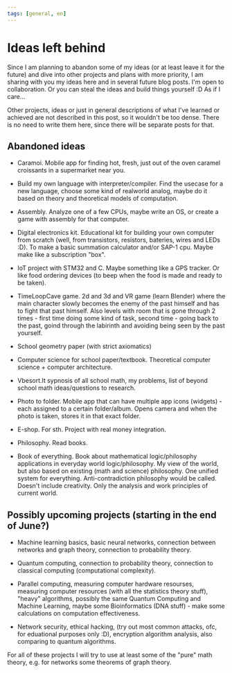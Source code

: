 ```yaml
---
tags: [general, en]
---
```


# Ideas left behind

Since I am planning to abandon some of my ideas (or at least leave it for the future) and dive into other projects and plans with more priority, <!-- truncate --> I am sharing with you my ideas here and in several future blog posts. I'm open to collaboration. Or you can steal the ideas and build things yourself :D As if I care...

Other projects, ideas or just in general descriptions of what I've learned or achieved are not described in this post, so it wouldn't be too dense. There is no need to write them here, since there will be separate posts for that.

## Abandoned ideas

- Caramoi. Mobile app for finding hot, fresh, just out of the oven caramel croissants in a supermarket near you.

- Build my own language with interpreter/compiler. Find the usecase for a new language, choose some kind of realworld analog, maybe do it based on theory and theoretical models of computation.

- Assembly. Analyze one of a few CPUs, maybe write an OS, or create a game with assembly for that computer.

- Digital electronics kit. Educational kit for building your own computer from scratch (well, from transistors, resistors, bateries, wires and LEDs :D). To make a basic summation calculator and/or SAP-1 cpu. Maybe make like a subscription "box".

- IoT project with STM32 and C. Maybe something like a GPS tracker. Or like food ordering devices (to beep when the food is made and ready to be taken).

- TimeLoopCave game. 2d and 3d and VR game (learn Blender) where the main character slowly becomes the enemy of the past himself and has to fight that past himself. Also levels with room that is gone through 2 times - first time doing some kind of task, second time - going back to the past, goind through the labirinth and avoiding being seen by the past yourself.

- School geometry paper (with strict axiomatics)

- Computer science for school paper/textbook. Theoretical computer science + computer architecture.

- Vbesort.lt sypnosis of all school math, my problems, list of beyond school math ideas/questions to research.

- Photo to folder. Mobile app that can have multiple app icons (widgets) - each assigned to a certain folder/album. Opens camera and when the photo is taken, stores it in that exact folder.

- E-shop. For sth. Project with real money integration.

- Philosophy. Read books.

- Book of everything. Book about mathematical logic/philosophy applications in everyday world logic/philosophy. My view of the world, but also based on existing (math and science) philosophy. One unified system for everything. Anti-contradiction philosophy would be called. Doesn't include creativity. Only the analysis and work principles of current world.

## Possibly upcoming projects (starting in the end of June?)

- Machine learning basics, basic neural networks, connection between networks and graph theory, connection to probability theory.

- Quantum computing, connection to probability theory, connection to classical computing (computational complexity).

- Parallel computing, measuring computer hardware resourses, measuring computer resources (with all the statistics theory stuff), "heavy" algorithms, possibly the same Quantum Computing and Machine Learning, maybe some Bioinformatics (DNA stuff) - make some calculations on computation effectiveness.

- Network security, ethical hacking, (try out most common attacks, ofc, for eduational purposes only :D), encryption algorithm analysis, also comparing to quantum algorithms.

For all of these projects I will try to use at least some of the "pure" math theory, e.g. for networks some theorems of graph theory.
